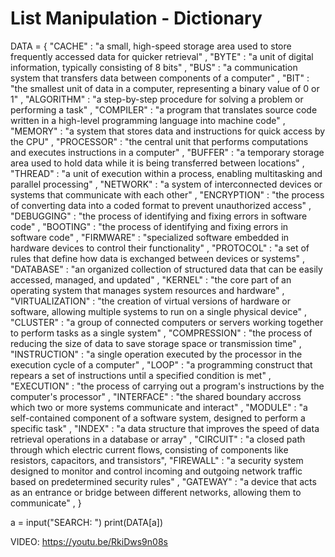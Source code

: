 # List Manipulation - Dictionary
DATA = {
    "CACHE" : "a small, high-speed storage area used to store frequently accessed data for quicker retrieval" ,
    "BYTE" : "a unit of digital information, typically consisting of 8 bits" ,
    "BUS" : "a communication system that transfers data between components of a computer" ,
    "BIT" : "the smallest unit of data in a computer, representing a binary value of 0 or 1" ,
    "ALGORITHM" : "a step-by-step procedure for solving a problem or performing a task" ,
    "COMPILER" : "a program that translates source code written in a high-level programming language into machine code" ,
    "MEMORY" : "a system that stores data and instructions for quick access by the CPU" ,
    "PROCESSOR" : "the central unit that performs computations and executes instructions in a computer" ,
    "BUFFER" : "a temporary storage area used to hold data while it is being transferred between locations" ,
    "THREAD" : "a unit of execution within a process, enabling multitasking and parallel processing" ,
    "NETWORK" : "a system of interconnected devices or systems that communicate with each other" ,
    "ENCRYPTION" : "the process of converting data into a coded format to prevent unauthorized access" ,
    "DEBUGGING" : "the process of identifying and fixing errors in software code" ,
    "BOOTING" : "the process of identifying and fixing errors in software code" ,
    "FIRMWARE" : "specialized software embedded in hardware devices to control their functionality" ,
    "PROTOCOL" : "a set of rules that define how data is exchanged between devices or systems" ,
    "DATABASE" : "an organized collection of structured data that can be easily accessed, managed, and updated" ,
    "KERNEL" : "the core part of an operating system that manages system resources and hardware" ,
    "VIRTUALIZATION" : "the creation of virtual versions of hardware or software, allowing multiple systems to run on a single physical device" ,
    "CLUSTER" : "a group of connected computers or servers working together to perform tasks as a single system" ,
    "COMPRESSION" : "the process of reducing the size of data to save storage space or transmission time" ,
    "INSTRUCTION" : "a single operation executed by the processor in the execution cycle of a computer" ,
    "LOOP" : "a programming construct that repears a set of instructions until a specified condition is met" ,
    "EXECUTION" : "the process of carrying out a program's instructions by the computer's processor" ,
    "INTERFACE" : "the shared boundary accross which two or more systems communicate and interact" ,
    "MODULE" : "a self-contained component of a software system, designed to perform a specific task" ,
    "INDEX" : "a data structure that improves the speed of data retrieval operations in a database or array" ,
    "CIRCUIT" : "a closed path through which electric current flows, consisting of components like resistors, capacitors, and transistors",
    "FIREWALL" : "a security system designed to monitor and control incoming and outgoing network traffic based on predetermined security rules" ,
    "GATEWAY" : "a device that acts as an entrance or bridge between different networks, allowing them to communicate" ,
    }

a = input("SEARCH: ")
print(DATA[a])

VIDEO:
https://youtu.be/RkiDws9n08s
